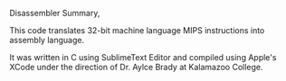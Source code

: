 Disassembler Summary,

This code translates 32-bit machine language MIPS instructions into assembly language.

It was written in C using SublimeText Editor and compiled using Apple's XCode under the direction of Dr. Aylce Brady at Kalamazoo College. 
